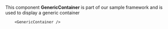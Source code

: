 This component **GenericContainer** is part of our sample framework and is used to display a generic container
```example
    <GenericContainer />
```
